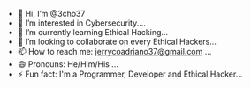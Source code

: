 - 👋 Hi, I’m @3cho37
- 👀 I’m interested in Cybersecurity....
- 🌱 I’m currently learning Ethical Hacking...
- 💞️ I’m looking to collaborate on every Ethical Hackers...
- 📫 How to reach me: jerrycoadriano37@gmail.com ...
- 😄 Pronouns: He/Him/His ...
- ⚡ Fun fact: I'm a Programmer, Developer and Ethical Hacker...

<!---
3cho37/3cho37 is a ✨ special ✨ repository because its `README.md` (this file) appears on your GitHub profile.
You can click the Preview link to take a look at your changes.
--->
